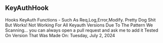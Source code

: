 ## KeyAuthHook
Hooks KeyAuth Functions - Such As Req,Log,Error,Modify.
Pretty Dog Shit But Works!
Not Working For All Keyauth Versions Due To The Pattern We Scanning...
you can always open a pull request and ask me to add it
Tested On Version That Was Made On: Tuesday, July 2, 2024
